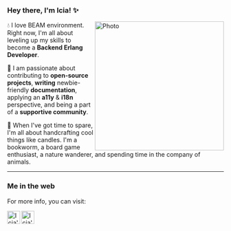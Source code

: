 ### Hey there, I'm Icia! ✨

<img 
     align="right"  
     alt="Photo" 
     height="300"
     src="https://user-images.githubusercontent.com/47258107/232305579-7f3a8dff-c23d-46ae-8546-5c45c62093fd.jpg" 
/>

💧 I love BEAM environment. Right now, I'm all about leveling up my skills to become a **Backend Erlang Developer**.
 
🌱 I am passionate about contributing to **open-source projects**, **writing** newbie-friendly **documentation**, applying an **a11y** & **i18n** perspective, and being a part of a **supportive community**.

🐛  When I've got time to spare, I'm all about handcrafting cool things like candles. I'm a bookworm, a board game enthusiast, a nature wanderer, and spending time in the company of animals.
 
-----

### Me in the web

For more info, you can visit:

<a href="https://www.linkedin.com/in/icia-carro-barallobre//">
  <img align="left" alt="Icia's LinkdeIn" width="30px" src="https://img.icons8.com/color/96/000000/linkedin-circled--v2.png" />
</a>
<a href="https://twitter.com/IciaCB">
  <img align="left" alt="Icia's Twitter" width="30px" src="https://img.icons8.com/color/96/000000/twitter--v2.png" />
</a>
